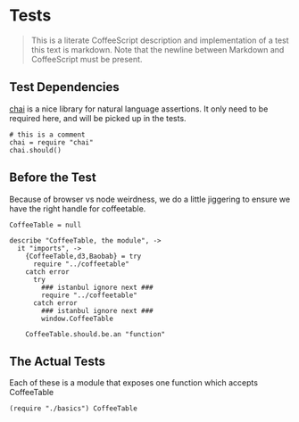 # Tests
> This is a literate CoffeeScript description and implementation of a test
> this text is markdown. Note that the newline between Markdown and CoffeeScript
> must be present.

## Test Dependencies
[chai](http://chaijs.com/) is a nice library for natural language assertions.
It only need to be required here, and will be picked up in the tests.

    # this is a comment
    chai = require "chai"
    chai.should()

## Before the Test
Because of browser vs node weirdness, we do a little jiggering to ensure we have
the right handle for coffeetable.

    CoffeeTable = null

    describe "CoffeeTable, the module", ->
      it "imports", ->
        {CoffeeTable,d3,Baobab} = try
          require "../coffeetable"
        catch error
          try
            ### istanbul ignore next ###
            require "../coffeetable"
          catch error
            ### istanbul ignore next ###
            window.CoffeeTable

        CoffeeTable.should.be.an "function"

## The Actual Tests
Each of these is a module that exposes one function which accepts CoffeeTable

    (require "./basics") CoffeeTable
